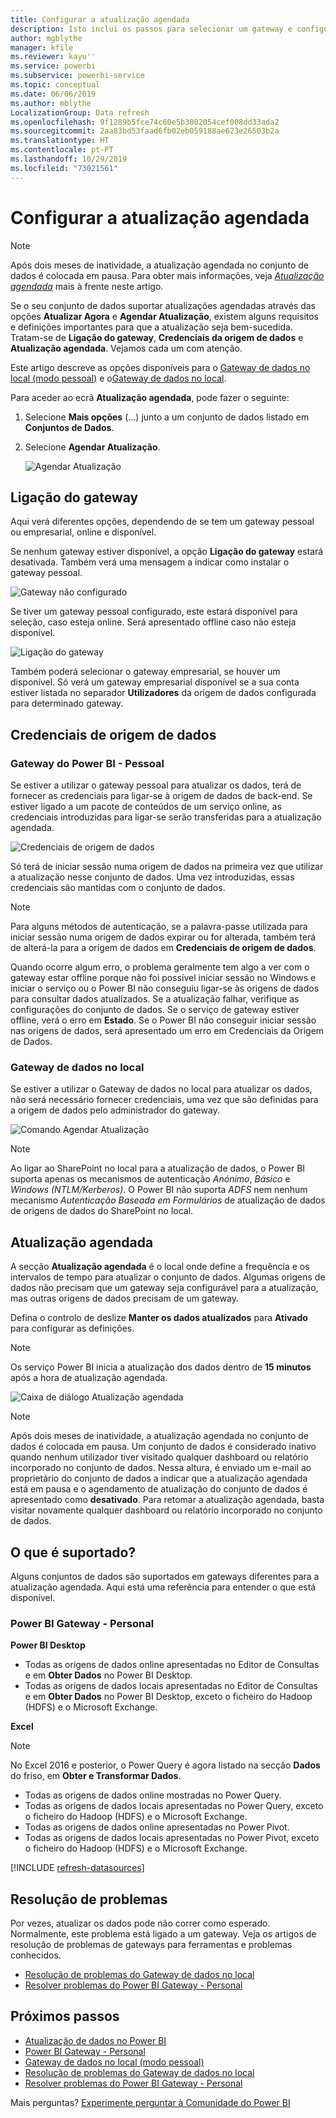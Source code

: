 ```yaml
---
title: Configurar a atualização agendada
description: Isto inclui os passos para selecionar um gateway e configurar a atualização agendada.
author: mgblythe
manager: kfile
ms.reviewer: kayu''
ms.service: powerbi
ms.subservice: powerbi-service
ms.topic: conceptual
ms.date: 06/06/2019
ms.author: mblythe
LocalizationGroup: Data refresh
ms.openlocfilehash: 9f1289b5fce74c60e5b3802054cef008dd33ada2
ms.sourcegitcommit: 2aa83bd53faad6fb02eb059188ae623e26503b2a
ms.translationtype: HT
ms.contentlocale: pt-PT
ms.lasthandoff: 10/29/2019
ms.locfileid: "73021561"
---
```

# <a name="configure-scheduled-refresh"></a>Configurar a atualização agendada

>[!NOTE]
>Após dois meses de inatividade, a atualização agendada no conjunto de dados é colocada em pausa. Para obter mais informações, veja [*Atualização agendada*](#scheduled-refresh) mais à frente neste artigo.
>
>

Se o seu conjunto de dados suportar atualizações agendadas através das opções **Atualizar Agora** e **Agendar Atualização**, existem alguns requisitos e definições importantes para que a atualização seja bem-sucedida. Tratam-se de **Ligação do gateway**, **Credenciais da origem de dados** e **Atualização agendada**. Vejamos cada um com atenção.

Este artigo descreve as opções disponíveis para o [Gateway de dados no local (modo pessoal)](service-gateway-personal-mode.md) e o[Gateway de dados no local](service-gateway-onprem.md).

Para aceder ao ecrã **Atualização agendada**, pode fazer o seguinte:

1. Selecione **Mais opções** (...) junto a um conjunto de dados listado em **Conjuntos de Dados**.
2. Selecione **Agendar Atualização**.

    ![Agendar Atualização](media/refresh-scheduled-refresh/dataset-menu.png)

## <a name="gateway-connection"></a>Ligação do gateway
Aqui verá diferentes opções, dependendo de se tem um gateway pessoal ou empresarial, online e disponível.

Se nenhum gateway estiver disponível, a opção **Ligação do gateway** estará desativada. Também verá uma mensagem a indicar como instalar o gateway pessoal.

![Gateway não configurado](media/refresh-scheduled-refresh/gateway-not-configured.png)

Se tiver um gateway pessoal configurado, este estará disponível para seleção, caso esteja online. Será apresentado offline caso não esteja disponível.

![Ligação do gateway](media/refresh-scheduled-refresh/gateway-connection.png)

Também poderá selecionar o gateway empresarial, se houver um disponível. Só verá um gateway empresarial disponível se a sua conta estiver listada no separador **Utilizadores** da origem de dados configurada para determinado gateway.

## <a name="data-source-credentials"></a>Credenciais de origem de dados
### <a name="power-bi-gateway---personal"></a>Gateway do Power BI - Pessoal
Se estiver a utilizar o gateway pessoal para atualizar os dados, terá de fornecer as credenciais para ligar-se à origem de dados de back-end. Se estiver ligado a um pacote de conteúdos de um serviço online, as credenciais introduzidas para ligar-se serão transferidas para a atualização agendada.

![Credenciais de origem de dados](media/refresh-scheduled-refresh/data-source-credentials-pgw.png)

Só terá de iniciar sessão numa origem de dados na primeira vez que utilizar a atualização nesse conjunto de dados. Uma vez introduzidas, essas credenciais são mantidas com o conjunto de dados.

> [!NOTE]
> Para alguns métodos de autenticação, se a palavra-passe utilizada para iniciar sessão numa origem de dados expirar ou for alterada, também terá de alterá-la para a origem de dados em **Credenciais de origem de dados**.
>
>

Quando ocorre algum erro, o problema geralmente tem algo a ver com o gateway estar offline porque não foi possível iniciar sessão no Windows e iniciar o serviço ou o Power BI não conseguiu ligar-se às origens de dados para consultar dados atualizados. Se a atualização falhar, verifique as configurações do conjunto de dados. Se o serviço de gateway estiver offline, verá o erro em **Estado**. Se o Power BI não conseguir iniciar sessão nas origens de dados, será apresentado um erro em Credenciais da Origem de Dados.

### <a name="on-premises-data-gateway"></a>Gateway de dados no local
Se estiver a utilizar o Gateway de dados no local para atualizar os dados, não será necessário fornecer credenciais, uma vez que são definidas para a origem de dados pelo administrador do gateway.

![Comando Agendar Atualização](media/refresh-scheduled-refresh/data-source-credentials-egw.png)

> [!NOTE]
> Ao ligar ao SharePoint no local para a atualização de dados, o Power BI suporta apenas os mecanismos de autenticação *Anónimo*, *Básico* e *Windows (NTLM/Kerberos)*. O Power BI não suporta *ADFS* nem nenhum mecanismo *Autenticação Baseada em Formulários* de atualização de dados de origens de dados do SharePoint no local.
>
>

## <a name="scheduled-refresh"></a>Atualização agendada
A secção **Atualização agendada** é o local onde define a frequência e os intervalos de tempo para atualizar o conjunto de dados. Algumas origens de dados não precisam que um gateway seja configurável para a atualização, mas outras origens de dados precisam de um gateway.

Defina o controlo de deslize **Manter os dados atualizados** para **Ativado** para configurar as definições.

> [!NOTE]
> Os serviço Power BI inicia a atualização dos dados dentro de **15 minutos** após a hora de atualização agendada.
>
>

![Caixa de diálogo Atualização agendada](media/refresh-scheduled-refresh/scheduled-refresh.png)

> [!NOTE]
> Após dois meses de inatividade, a atualização agendada no conjunto de dados é colocada em pausa. Um conjunto de dados é considerado inativo quando nenhum utilizador tiver visitado qualquer dashboard ou relatório incorporado no conjunto de dados. Nessa altura, é enviado um e-mail ao proprietário do conjunto de dados a indicar que a atualização agendada está em pausa e o agendamento de atualização do conjunto de dados é apresentado como **desativado**. Para retomar a atualização agendada, basta visitar novamente qualquer dashboard ou relatório incorporado no conjunto de dados.
>
>

## <a name="whats-supported"></a>O que é suportado?
Alguns conjuntos de dados são suportados em gateways diferentes para a atualização agendada. Aqui está uma referência para entender o que está disponível.

### <a name="power-bi-gateway---personal"></a>Power BI Gateway - Personal
**Power BI Desktop**

* Todas as origens de dados online apresentadas no Editor de Consultas e em **Obter Dados** no Power BI Desktop.
* Todas as origens de dados locais apresentadas no Editor de Consultas e em **Obter Dados** no Power BI Desktop, exceto o ficheiro do Hadoop (HDFS) e o Microsoft Exchange.

**Excel**

> [!NOTE]
> No Excel 2016 e posterior, o Power Query é agora listado na secção **Dados** do friso, em **Obter e Transformar Dados**.
>
>

* Todas as origens de dados online mostradas no Power Query.
* Todas as origens de dados locais apresentadas no Power Query, exceto o ficheiro do Hadoop (HDFS) e o Microsoft Exchange.
* Todas as origens de dados online apresentadas no Power Pivot.
* Todas as origens de dados locais apresentadas no Power Pivot, exceto o ficheiro do Hadoop (HDFS) e o Microsoft Exchange.

<!-- Refresh Data sources-->
[!INCLUDE [refresh-datasources](./includes/refresh-datasources.md)]

## <a name="troubleshooting"></a>Resolução de problemas
Por vezes, atualizar os dados pode não correr como esperado. Normalmente, este problema está ligado a um gateway. Veja os artigos de resolução de problemas de gateways para ferramentas e problemas conhecidos.

- [Resolução de problemas do Gateway de dados no local](service-gateway-onprem-tshoot.md)
- [Resolver problemas do Power BI Gateway - Personal](service-admin-troubleshooting-power-bi-personal-gateway.md)

## <a name="next-steps"></a>Próximos passos
- [Atualização de dados no Power BI](refresh-data.md)  
- [Power BI Gateway - Personal](service-gateway-personal-mode.md)  
- [Gateway de dados no local (modo pessoal)](service-gateway-onprem.md)  
- [Resolução de problemas do Gateway de dados no local](service-gateway-onprem-tshoot.md)  
- [Resolver problemas do Power BI Gateway - Personal](service-admin-troubleshooting-power-bi-personal-gateway.md)  

Mais perguntas? [Experimente perguntar à Comunidade do Power BI](http://community.powerbi.com/)

